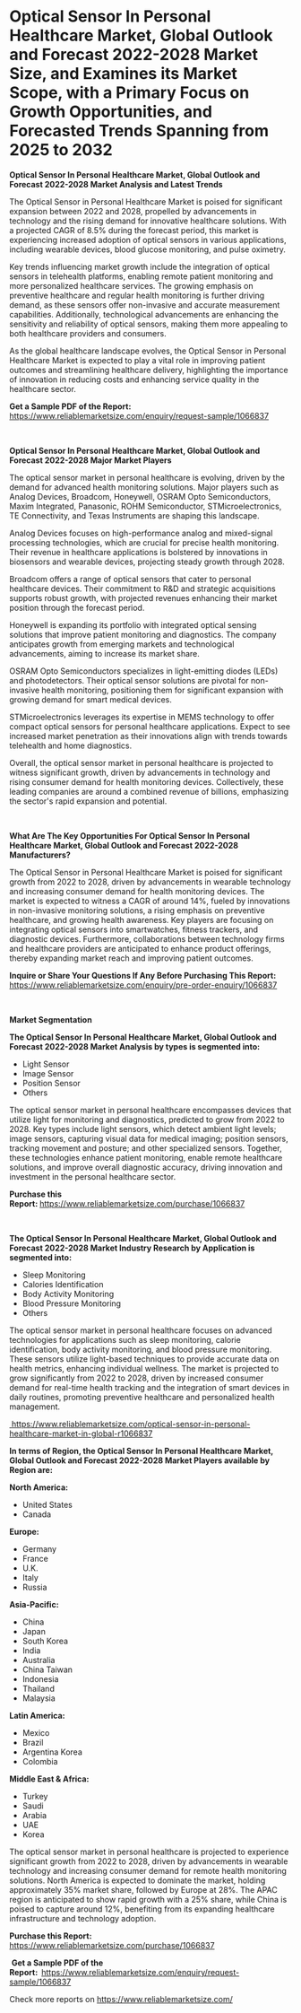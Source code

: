 <p><h1>Optical Sensor In Personal Healthcare Market, Global Outlook and Forecast 2022-2028 Market Size, and Examines its Market Scope, with a Primary Focus on Growth Opportunities, and Forecasted Trends Spanning from 2025 to 2032</h1></p><p><strong>Optical Sensor In Personal Healthcare Market, Global Outlook and Forecast 2022-2028 Market Analysis and Latest Trends</strong></p>
<p><p>The Optical Sensor in Personal Healthcare Market is poised for significant expansion between 2022 and 2028, propelled by advancements in technology and the rising demand for innovative healthcare solutions. With a projected CAGR of 8.5% during the forecast period, this market is experiencing increased adoption of optical sensors in various applications, including wearable devices, blood glucose monitoring, and pulse oximetry. </p><p>Key trends influencing market growth include the integration of optical sensors in telehealth platforms, enabling remote patient monitoring and more personalized healthcare services. The growing emphasis on preventive healthcare and regular health monitoring is further driving demand, as these sensors offer non-invasive and accurate measurement capabilities. Additionally, technological advancements are enhancing the sensitivity and reliability of optical sensors, making them more appealing to both healthcare providers and consumers. </p><p>As the global healthcare landscape evolves, the Optical Sensor in Personal Healthcare Market is expected to play a vital role in improving patient outcomes and streamlining healthcare delivery, highlighting the importance of innovation in reducing costs and enhancing service quality in the healthcare sector.</p></p>
<p><strong>Get a Sample PDF of the Report:&nbsp;</strong> <a href="https://www.reliablemarketsize.com/enquiry/request-sample/1066837?utm_campaign=2520&utm_medium=2&utm_source=Github&utm_content=ia&utm_term=21032025&utm_id=optical-sensor-in-personal-healthcare-market-global-outlook-and-forecast-2022-2028">https://www.reliablemarketsize.com/enquiry/request-sample/1066837</a></p>
<p>&nbsp;</p>
<p><strong>Optical Sensor In Personal Healthcare Market, Global Outlook and Forecast 2022-2028 Major Market Players</strong></p>
<p><p>The optical sensor market in personal healthcare is evolving, driven by the demand for advanced health monitoring solutions. Major players such as Analog Devices, Broadcom, Honeywell, OSRAM Opto Semiconductors, Maxim Integrated, Panasonic, ROHM Semiconductor, STMicroelectronics, TE Connectivity, and Texas Instruments are shaping this landscape.</p><p>Analog Devices focuses on high-performance analog and mixed-signal processing technologies, which are crucial for precise health monitoring. Their revenue in healthcare applications is bolstered by innovations in biosensors and wearable devices, projecting steady growth through 2028.</p><p>Broadcom offers a range of optical sensors that cater to personal healthcare devices. Their commitment to R&D and strategic acquisitions supports robust growth, with projected revenues enhancing their market position through the forecast period.</p><p>Honeywell is expanding its portfolio with integrated optical sensing solutions that improve patient monitoring and diagnostics. The company anticipates growth from emerging markets and technological advancements, aiming to increase its market share.</p><p>OSRAM Opto Semiconductors specializes in light-emitting diodes (LEDs) and photodetectors. Their optical sensor solutions are pivotal for non-invasive health monitoring, positioning them for significant expansion with growing demand for smart medical devices.</p><p>STMicroelectronics leverages its expertise in MEMS technology to offer compact optical sensors for personal healthcare applications. Expect to see increased market penetration as their innovations align with trends towards telehealth and home diagnostics.</p><p>Overall, the optical sensor market in personal healthcare is projected to witness significant growth, driven by advancements in technology and rising consumer demand for health monitoring devices. Collectively, these leading companies are around a combined revenue of billions, emphasizing the sector's rapid expansion and potential.</p></p>
<p>&nbsp;</p>
<p><strong>What Are The Key Opportunities For Optical Sensor In Personal Healthcare Market, Global Outlook and Forecast 2022-2028 Manufacturers?</strong></p>
<p><p>The Optical Sensor in Personal Healthcare Market is poised for significant growth from 2022 to 2028, driven by advancements in wearable technology and increasing consumer demand for health monitoring devices. The market is expected to witness a CAGR of around 14%, fueled by innovations in non-invasive monitoring solutions, a rising emphasis on preventive healthcare, and growing health awareness. Key players are focusing on integrating optical sensors into smartwatches, fitness trackers, and diagnostic devices. Furthermore, collaborations between technology firms and healthcare providers are anticipated to enhance product offerings, thereby expanding market reach and improving patient outcomes.</p></p>
<p><strong>Inquire or Share Your Questions If Any Before Purchasing This Report:</strong> <a href="https://www.reliablemarketsize.com/enquiry/pre-order-enquiry/1066837?utm_campaign=2520&utm_medium=2&utm_source=Github&utm_content=ia&utm_term=21032025&utm_id=optical-sensor-in-personal-healthcare-market-global-outlook-and-forecast-2022-2028">https://www.reliablemarketsize.com/enquiry/pre-order-enquiry/1066837</a></p>
<p>&nbsp;</p>
<p><strong>Market Segmentation</strong></p>
<p><strong>The Optical Sensor In Personal Healthcare Market, Global Outlook and Forecast 2022-2028 Market Analysis by types is segmented into:</strong></p>
<p><ul><li>Light Sensor</li><li>Image Sensor</li><li>Position Sensor</li><li>Others</li></ul></p>
<p><p>The optical sensor market in personal healthcare encompasses devices that utilize light for monitoring and diagnostics, predicted to grow from 2022 to 2028. Key types include light sensors, which detect ambient light levels; image sensors, capturing visual data for medical imaging; position sensors, tracking movement and posture; and other specialized sensors. Together, these technologies enhance patient monitoring, enable remote healthcare solutions, and improve overall diagnostic accuracy, driving innovation and investment in the personal healthcare sector.</p></p>
<p><strong>Purchase this Report:&nbsp;</strong><a href="https://www.reliablemarketsize.com/purchase/1066837?utm_campaign=2520&utm_medium=2&utm_source=Github&utm_content=ia&utm_term=21032025&utm_id=optical-sensor-in-personal-healthcare-market-global-outlook-and-forecast-2022-2028">https://www.reliablemarketsize.com/purchase/1066837</a></p>
<p>&nbsp;</p>
<p><strong>The Optical Sensor In Personal Healthcare Market, Global Outlook and Forecast 2022-2028 Market Industry Research by Application is segmented into:</strong></p>
<p><ul><li>Sleep Monitoring</li><li>Calories Identification</li><li>Body Activity Monitoring</li><li>Blood Pressure Monitoring</li><li>Others</li></ul></p>
<p><p>The optical sensor market in personal healthcare focuses on advanced technologies for applications such as sleep monitoring, calorie identification, body activity monitoring, and blood pressure monitoring. These sensors utilize light-based techniques to provide accurate data on health metrics, enhancing individual wellness. The market is projected to grow significantly from 2022 to 2028, driven by increased consumer demand for real-time health tracking and the integration of smart devices in daily routines, promoting preventive healthcare and personalized health management.</p></p>
<p><a href="https://www.reliablemarketsize.com/optical-sensor-in-personal-healthcare-market-in-global-r1066837?utm_campaign=2520&utm_medium=2&utm_source=Github&utm_content=ia&utm_term=21032025&utm_id=optical-sensor-in-personal-healthcare-market-global-outlook-and-forecast-2022-2028">&nbsp;https://www.reliablemarketsize.com/optical-sensor-in-personal-healthcare-market-in-global-r1066837</a></p>
<p><strong>In terms of Region, the Optical Sensor In Personal Healthcare Market, Global Outlook and Forecast 2022-2028 Market Players available by Region are:</strong></p>
<p>
    <p> <strong> North America: </strong>
        <ul>
            <li>United States</li>
            <li>Canada</li>
        </ul>
        </p> 
    <p> <strong> Europe: </strong>
        <ul>
            <li>Germany</li>
            <li>France</li>
            <li>U.K.</li>
            <li>Italy</li>
            <li>Russia</li>
        </ul>
        </p> 
    <p> <strong> Asia-Pacific: </strong>
        <ul>
            <li>China</li>
            <li>Japan</li>
            <li>South Korea</li>
            <li>India</li>
            <li>Australia</li>
            <li>China Taiwan</li>
            <li>Indonesia</li>
            <li>Thailand</li>
            <li>Malaysia</li>
        </ul>
        </p> 
    <p> <strong> Latin America: </strong>
        <ul>
            <li>Mexico</li>
            <li>Brazil</li>
            <li>Argentina Korea</li>
            <li>Colombia</li>
        </ul>
        </p> 
    <p> <strong> Middle East & Africa: </strong>
        <ul>
            <li>Turkey</li>
            <li>Saudi</li>
            <li>Arabia</li>
            <li>UAE</li>
            <li>Korea</li>
        </ul>
    </p>
    </p>
<p><p>The optical sensor market in personal healthcare is projected to experience significant growth from 2022 to 2028, driven by advancements in wearable technology and increasing consumer demand for remote health monitoring solutions. North America is expected to dominate the market, holding approximately 35% market share, followed by Europe at 28%. The APAC region is anticipated to show rapid growth with a 25% share, while China is poised to capture around 12%, benefiting from its expanding healthcare infrastructure and technology adoption.</p></p>
<p><strong>Purchase this Report: </strong><a href="https://www.reliablemarketsize.com/purchase/1066837?utm_campaign=2520&utm_medium=2&utm_source=Github&utm_content=ia&utm_term=21032025&utm_id=optical-sensor-in-personal-healthcare-market-global-outlook-and-forecast-2022-2028">https://www.reliablemarketsize.com/purchase/1066837</a></p>
<p>&nbsp;<strong>Get a Sample PDF of the Report:&nbsp;&nbsp;</strong><a href="https://www.reliablemarketsize.com/enquiry/request-sample/1066837?utm_campaign=2520&utm_medium=2&utm_source=Github&utm_content=ia&utm_term=21032025&utm_id=optical-sensor-in-personal-healthcare-market-global-outlook-and-forecast-2022-2028">https://www.reliablemarketsize.com/enquiry/request-sample/1066837</a></p>
<p><strong></strong></p>
<p>Check more reports on <a href="https://www.reliablemarketsize.com/?utm_campaign=2520&utm_medium=2&utm_source=Github&utm_content=ia&utm_term=21032025&utm_id=optical-sensor-in-personal-healthcare-market-global-outlook-and-forecast-2022-2028">https://www.reliablemarketsize.com/</a></p>